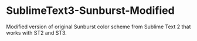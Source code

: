 # SublimeText3-Sunburst-Modified
Modified version of original Sunburst color scheme from Sublime Text 2 that works with ST2 and ST3.

